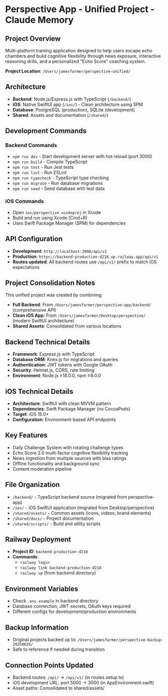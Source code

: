 # Perspective App - Unified Project - Claude Memory

## Project Overview
Multi-platform training application designed to help users escape echo chambers and build cognitive flexibility through news exposure, interactive reasoning drills, and a personalized "Echo Score" coaching system.

**Project Location**: `/Users/jamesfarmer/perspective-unified/`

## Architecture
- **Backend**: Node.js/Express.js with TypeScript (`/backend/`)
- **iOS**: Native SwiftUI app (`/ios/`) - Clean architecture using SPM
- **Database**: PostgreSQL (production), SQLite (development)
- **Shared**: Assets and documentation (`/shared/`)

## Development Commands

### Backend Commands
- `npm run dev` - Start development server with hot reload (port 3000)
- `npm run build` - Compile TypeScript
- `npm run test` - Run Jest tests
- `npm run lint` - Run ESLint
- `npm run typecheck` - TypeScript type checking
- `npm run migrate` - Run database migrations
- `npm run seed` - Seed database with test data

### iOS Commands
- Open `ios/perspective.xcodeproj` in Xcode
- Build and run using Xcode (Cmd+R)
- Uses Swift Package Manager (SPM) for dependencies

## API Configuration
- **Development**: `http://localhost:3000/api/v1`
- **Production**: `https://backend-production-d218.up.railway.app/api/v1`
- **Routes updated**: All backend routes use `/api/v1/` prefix to match iOS expectations

## Project Consolidation Notes
This unified project was created by combining:
- **Full Backend**: From `/Users/jamesfarmer/perspective-app/backend/` (comprehensive API)
- **Clean iOS App**: From `/Users/jamesfarmer/Desktop/perspective/` (modern SwiftUI architecture)
- **Shared Assets**: Consolidated from various locations

## Backend Technical Details
- **Framework**: Express.js with TypeScript
- **Database ORM**: Knex.js for migrations and queries
- **Authentication**: JWT tokens with Google OAuth
- **Security**: Helmet.js, CORS, rate limiting
- **Environment**: Node.js ≥18.0.0, npm ≥8.0.0

## iOS Technical Details
- **Architecture**: SwiftUI with clean MVVM pattern
- **Dependencies**: Swift Package Manager (no CocoaPods)
- **Target**: iOS 15.0+
- **Configuration**: Environment-based API endpoints

## Key Features
- Daily Challenge System with rotating challenge types
- Echo Score 2.0 multi-factor cognitive flexibility tracking
- News ingestion from multiple sources with bias ratings
- Offline functionality and background sync
- Content moderation pipeline

## File Organization
- `/backend/` - TypeScript backend source (migrated from perspective-app)
- `/ios/` - iOS SwiftUI application (migrated from Desktop/perspective)
- `/shared/assets/` - Common assets (icons, videos, brand elements)
- `/shared/docs/` - Project documentation
- `/shared/scripts/` - Build and utility scripts

## Railway Deployment
- **Project ID**: `backend-production-d218`
- **Commands**: 
  - `railway login`
  - `railway link backend-production-d218`
  - `railway up` (from backend directory)

## Environment Variables
- Check `.env.example` in backend directory
- Database connection, JWT secrets, OAuth keys required
- Different configs for development/production environments

## Backup Information
- Original projects backed up to: `/Users/jamesfarmer/perspective-backup-20250626/`
- Safe to reference if needed during transition

## Connection Points Updated
- Backend routes: `/api/` → `/api/v1/` (in routes.setup.ts)
- iOS development URL: port 5000 → 3000 (in AppEnvironment.swift)
- Asset paths: Consolidated to shared/assets/